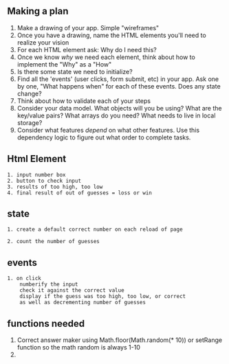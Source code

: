 ## Making a plan
1) Make a drawing of your app. Simple "wireframes"
2) Once you have a drawing, name the HTML elements you'll need to realize your vision
3) For each HTML element ask: Why do I need this?
4) Once we know _why_ we need each element, think about how to implement the "Why" as a "How"
5) Is there some state we need to initialize?
6) Find all the 'events' (user clicks, form submit, etc) in your app. Ask one by one, "What happens when" for each of these events. Does any state change?
7) Think about how to validate each of your steps
8) Consider your data model. What objects will you be using? What are the key/value pairs? What arrays do you need? What needs to live in local storage?
9) Consider what features _depend_ on what other features. Use this dependency logic to figure out what order to complete tasks.

## Html Element
    1. input number box
    2. button to check input
    3. results of too high, too low
    4. final result of out of guesses = loss or win

## state
    1. create a default correct number on each reload of page  
       
    2. count the number of guesses

## events
    1. on click
        numberify the input
        check it against the correct value
        display if the guess was too high, too low, or correct
        as well as decrementing number of guesses

## functions needed
 1. Correct answer maker using 
    Math.floor(Math.random(* 10))
    or setRange function so the math random is always 1-10
 2. 
